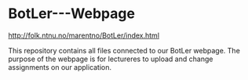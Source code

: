 # BotLer---Webpage

http://folk.ntnu.no/marentno/BotLer/index.html

This repository contains all files connected to our BotLer webpage. The purpose of the webpage is for lectureres to upload and change assignments on our application. 

